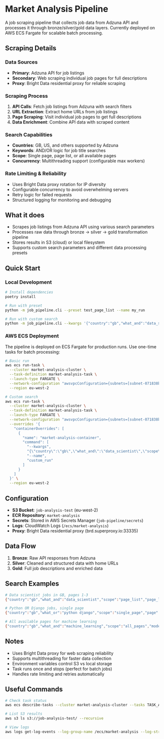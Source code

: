 # Market Analysis Pipeline

A job scraping pipeline that collects job data from Adzuna API and processes it through bronze/silver/gold data layers. Currently deployed on AWS ECS Fargate for scalable batch processing.

## Scraping Details

### Data Sources
- **Primary**: Adzuna API for job listings
- **Secondary**: Web scraping individual job pages for full descriptions
- **Proxy**: Bright Data residential proxy for reliable scraping

### Scraping Process
1. **API Calls**: Fetch job listings from Adzuna with search filters
2. **URL Extraction**: Extract home URLs from job listings
3. **Page Scraping**: Visit individual job pages to get full descriptions
4. **Data Enrichment**: Combine API data with scraped content

### Search Capabilities
- **Countries**: GB, US, and others supported by Adzuna
- **Keywords**: AND/OR logic for job title searches
- **Scope**: Single page, page list, or all available pages
- **Concurrency**: Multithreading support (configurable max workers)

### Rate Limiting & Reliability
- Uses Bright Data proxy rotation for IP diversity
- Configurable concurrency to avoid overwhelming servers
- Retry logic for failed requests
- Structured logging for monitoring and debugging

## What it does

- Scrapes job listings from Adzuna API using various search parameters
- Processes raw data through bronze → silver → gold transformation pipeline
- Stores results in S3 (cloud) or local filesystem
- Supports custom search parameters and different data processing presets

## Quick Start

### Local Development
```bash
# Install dependencies
poetry install

# Run with preset
python -m job_pipeline.cli --preset test_page_list --name my_run

# Run with custom search
python -m job_pipeline.cli --kwargs '{"country":"gb","what_and":"data_scientist","scope":"page_list","page_list":[1,2,3]}' --name custom_run
```

### AWS ECS Deployment

The pipeline is deployed on ECS Fargate for production runs. Use one-time tasks for batch processing:

```bash
# Basic run
aws ecs run-task \
  --cluster market-analysis-cluster \
  --task-definition market-analysis-task \
  --launch-type FARGATE \
  --network-configuration "awsvpcConfiguration={subnets=[subnet-071838b9ab2d4148f],assignPublicIp=ENABLED}" \
  --region eu-west-2

# Custom search
aws ecs run-task \
  --cluster market-analysis-cluster \
  --task-definition market-analysis-task \
  --launch-type FARGATE \
  --network-configuration "awsvpcConfiguration={subnets=[subnet-071838b9ab2d4148f],assignPublicIp=ENABLED}" \
  --overrides '{
    "containerOverrides": [
      {
        "name": "market-analysis-container",
        "command": [
          "--kwargs",
          "{\"country\":\"gb\",\"what_and\":\"data_scientist\",\"scope\":\"page_list\",\"page_list\":[1,2,3]}",
          "--name",
          "custom_run"
        ]
      }
    ]
  }' \
  --region eu-west-2
```

## Configuration

- **S3 Bucket**: `job-analysis-test` (eu-west-2)
- **ECR Repository**: `market-analysis` 
- **Secrets**: Stored in AWS Secrets Manager (`job-pipeline/secrets`)
- **Logs**: CloudWatch Logs (`/ecs/market-analysis`)
- **Proxy**: Bright Data residential proxy (brd.superproxy.io:33335)

## Data Flow

1. **Bronze**: Raw API responses from Adzuna
2. **Silver**: Cleaned and structured data with home URLs
3. **Gold**: Full job descriptions and enriched data

## Search Examples

```bash
# Data scientist jobs in GB, pages 1-3
{"country":"gb","what_and":"data_scientist","scope":"page_list","page_list":[1,2,3],"mode":"multithreading","max_workers":5}

# Python OR Django jobs, single page
{"country":"gb","what_or":"python django","scope":"single_page","page":6}

# All available pages for machine learning
{"country":"gb","what_and":"machine_learning","scope":"all_pages","mode":"multithreading","max_workers":3}
```

## Notes

- Uses Bright Data proxy for web scraping reliability
- Supports multithreading for faster data collection
- Environment variables control S3 vs local storage
- Task runs once and stops (perfect for batch jobs)
- Handles rate limiting and retries automatically

## Useful Commands

```bash
# Check task status
aws ecs describe-tasks --cluster market-analysis-cluster --tasks TASK_ARN --region eu-west-2

# List S3 results
aws s3 ls s3://job-analysis-test/ --recursive

# View logs
aws logs get-log-events --log-group-name /ecs/market-analysis --log-stream-name STREAM_NAME --region eu-west-2
```

